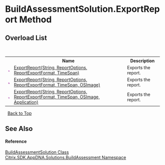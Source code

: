 # BuildAssessmentSolution.ExportReport Method 
 


## Overload List
&nbsp;<table><tr><th></th><th>Name</th><th>Description</th></tr><tr><td>![Public method](media/pubmethod.gif "Public method")</td><td><a href="M_Citrix_SDK_AppDNA_Solutions_BuildAssessment_BuildAssessmentSolution_ExportReport">ExportReport(String, ReportOptions, ReportExportFormat, TimeSpan)</a></td><td>
Exports the report.</td></tr><tr><td>![Public method](media/pubmethod.gif "Public method")</td><td><a href="M_Citrix_SDK_AppDNA_Solutions_BuildAssessment_BuildAssessmentSolution_ExportReport_1">ExportReport(String, ReportOptions, ReportExportFormat, TimeSpan, OSImage)</a></td><td>
Exports the report.</td></tr><tr><td>![Public method](media/pubmethod.gif "Public method")</td><td><a href="M_Citrix_SDK_AppDNA_Solutions_BuildAssessment_BuildAssessmentSolution_ExportReport_2">ExportReport(String, ReportOptions, ReportExportFormat, TimeSpan, OSImage, Application)</a></td><td>
Exports the report.</td></tr></table>&nbsp;
<a href="#buildassessmentsolution.exportreport-method">Back to Top</a>

## See Also


#### Reference
<a href="T_Citrix_SDK_AppDNA_Solutions_BuildAssessment_BuildAssessmentSolution">BuildAssessmentSolution Class</a><br /><a href="N_Citrix_SDK_AppDNA_Solutions_BuildAssessment">Citrix.SDK.AppDNA.Solutions.BuildAssessment Namespace</a><br />